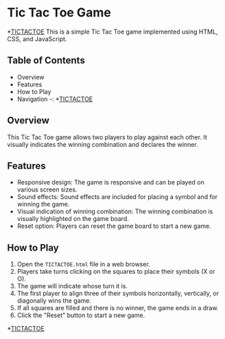 # Tic Tac Toe Game
*[TICTACTOE](TICTACTOE.html)
This is a simple Tic Tac Toe game implemented using HTML, CSS, and JavaScript.

## Table of Contents

- Overview
- Features
- How to Play
- Navigation -:
*[TICTACTOE](TICTACTOE.html)

## Overview

This Tic Tac Toe game allows two players to play against each other. It visually indicates the winning combination and declares the winner.

## Features

- Responsive design: The game is responsive and can be played on various screen sizes.
- Sound effects: Sound effects are included for placing a symbol and for winning the game.
- Visual indication of winning combination: The winning combination is visually highlighted on the game board.
- Reset option: Players can reset the game board to start a new game.

## How to Play

1. Open the `TICTACTOE.html` file in a web browser.
2. Players take turns clicking on the squares to place their symbols (X or O).
3. The game will indicate whose turn it is.
4. The first player to align three of their symbols horizontally, vertically, or diagonally wins the game.
5. If all squares are filled and there is no winner, the game ends in a draw.
6. Click the "Reset" button to start a new game.

*[TICTACTOE](TICTACTOE.html)
